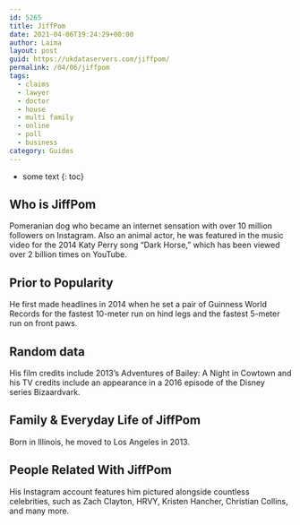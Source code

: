 ```yaml
---
id: 5265
title: JiffPom
date: 2021-04-06T19:24:29+00:00
author: Laima
layout: post
guid: https://ukdataservers.com/jiffpom/
permalink: /04/06/jiffpom
tags:
  - claims
  - lawyer
  - doctor
  - house
  - multi family
  - online
  - poll
  - business
category: Guides
---
```


* some text
{: toc}


## Who is JiffPom
                  
                  
                  
Pomeranian dog who became an internet sensation with over 10 million followers on Instagram. Also an animal actor, he was featured in the music video for the 2014 Katy Perry song &#8220;Dark Horse,&#8221; which has been viewed over 2 billion times on YouTube. 
                  
              
            
              
            
                
                
                
## Prior to Popularity
                  
                  
                  
He first made headlines in 2014 when he set a pair of Guinness World Records for the fastest 10-meter run on hind legs and the fastest 5-meter run on front paws. 
                  
              
            
              
            
                
                
                
## Random data
                  
                  
                  
His film credits include 2013&#8217;s Adventures of Bailey: A Night in Cowtown and his TV credits include an appearance in a 2016 episode of the Disney series Bizaardvark.
                  
              
            
              
            
                
                
                
## Family & Everyday Life of JiffPom
                  
                  
                  
Born in Illinois, he moved to Los Angeles in 2013. 
                  
              
            
              
            
                
                
                
## People Related With JiffPom
                  
                  
                  
His Instagram account features him pictured alongside countless celebrities, such as Zach Clayton, HRVY, Kristen Hancher, Christian Collins, and many more. 
                  
              
            
              
            
                
              
            
              
              
            
            
              
            
          
          
          